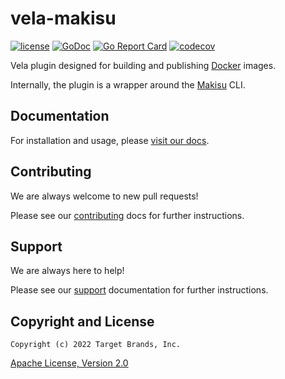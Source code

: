 # vela-makisu

[![license](https://img.shields.io/crates/l/gl.svg)](../LICENSE)
[![GoDoc](https://godoc.org/github.com/go-vela/vela-makisu?status.svg)](https://godoc.org/github.com/go-vela/vela-makisu)
[![Go Report Card](https://goreportcard.com/badge/go-vela/vela-makisu)](https://goreportcard.com/report/go-vela/vela-makisu)
[![codecov](https://codecov.io/gh/go-vela/vela-makisu/branch/master/graph/badge.svg)](https://codecov.io/gh/go-vela/vela-makisu)

Vela plugin designed for building and publishing [Docker](https://www.docker.com/) images.

Internally, the plugin is a wrapper around the [Makisu](https://github.com/uber/makisu) CLI.

## Documentation

For installation and usage, please [visit our docs](https://go-vela.github.io/docs).

## Contributing

We are always welcome to new pull requests!

Please see our [contributing](CONTRIBUTING.md) docs for further instructions.

## Support

We are always here to help!

Please see our [support](SUPPORT.md) documentation for further instructions.

## Copyright and License

```
Copyright (c) 2022 Target Brands, Inc.
```

[Apache License, Version 2.0](http://www.apache.org/licenses/LICENSE-2.0)

